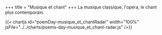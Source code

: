 +++
title = "Musique et chant"
+++
La musique classique, l'opéra, le chant plus contemporain.

{{< chartjs id="poemDay-musique_et_chantRadar" width="100%" jsFile="../../charts/poems-day-musique_et_chant-radar.js" />}}
